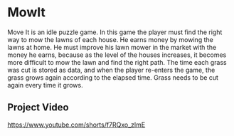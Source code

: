 # MowIt
Move It is an idle puzzle game. In this game the player must find the right way to mow the lawns of each house. He earns money by mowing the lawns at home. He must improve his lawn mower in the market with the money he earns, because as the level of the houses increases, it becomes more difficult to mow the lawn and find the right path. The time each grass was cut is stored as data, and when the player re-enters the game, the grass grows again according to the elapsed time. Grass needs to be cut again every time it grows.

## Project Video
https://www.youtube.com/shorts/f7RQxo_zlmE
